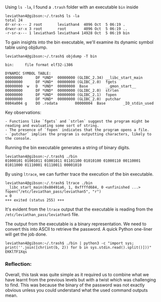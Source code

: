 Using `ls -la`, I found a `.trash` folder with an executable `bin` inside

```
leviathan4@gibson:~/.trash$ ls -la
total 24
dr-xr-x--- 2 root       leviathan4  4096 Oct  5 06:19 .
drwxr-xr-x 3 root       root        4096 Oct  5 06:19 ..
-r-sr-x--- 1 leviathan5 leviathan4 14928 Oct  5 06:19 bin
```

To gain insights into the bin executable, we'll examine its dynamic symbol table using objdump.

```
leviathan4@gibson:~/.trash$ objdump -T bin 

bin:     file format elf32-i386

DYNAMIC SYMBOL TABLE:
00000000      DF *UND*  00000000 (GLIBC_2.34) __libc_start_main
00000000      DF *UND*  00000000 (GLIBC_2.0)  fgets
00000000  w   D  *UND*  00000000  Base        __gmon_start__
00000000      DF *UND*  00000000 (GLIBC_2.0)  strlen
00000000      DF *UND*  00000000 (GLIBC_2.1)  fopen
00000000      DF *UND*  00000000 (GLIBC_2.0)  putchar
0804a004 g    DO .rodata        00000004  Base        _IO_stdin_used
```

Key observations:

    - Functions like `fgets` and `strlen` suggest the program might be reading and evaluating some sort of string.
    - The presence of `fopen` indicates that the program opens a file.
    - `putchar` implies the program is outputting characters, likely to the console.

Running the bin executable generates a string of binary digits.

```
leviathan4@gibson:~/.trash$ ./bin
01000101 01001011 01001011 01101100 01010100 01000110 00110001 01011000 01110001 01110011 00001010 
```

By using `ltrace`, we can further trace the execution of the bin executable.

```
leviathan4@gibson:~/.trash$ ltrace ./bin
__libc_start_main(0x80491a6, 1, 0xffffd684, 0 <unfinished ...>
fopen("/etc/leviathan_pass/leviathan5", "r")                                                                                        = 0
+++ exited (status 255) +++
```
It's evident from the `ltrace` output that the executable is reading from the `/etc/leviathan_pass/leviathan5` file.

The output from the executable is a binary representation. We need to convert this into ASCII to retrieve the password. A quick Python one-liner will get the job done.

```
leviathan4@gibson:~/.trash$ ./bin | python3 -c "import sys; print(''.join([chr(int(b, 2)) for b in sys.stdin.read().split()]))"
EKKlTF1Xqs
```

### Reflection:
Overall, this task was quite simple as it required us to combine what we have learnt from the previous levels but with a twist which was challenging to find. This was because the binary of the password was not exactly obvious unless you could understand what the used command outputs mean. 
